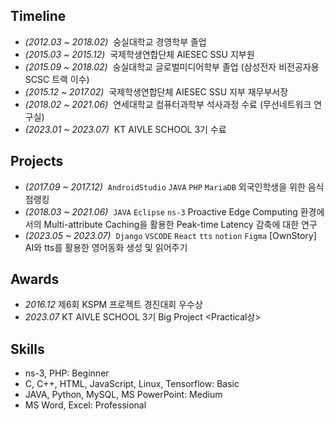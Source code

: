 ## Timeline

- _(2012.03 ~ 2018.02)_&nbsp; 숭실대학교 경영학부 졸업
- _(2015.03 ~ 2015.12)_&nbsp; 국제학생연합단체 AIESEC SSU 지부원
- _(2015.09 ~ 2018.02)_&nbsp; 숭실대학교 글로벌미디어학부 졸업 (삼성전자 비전공자용 SCSC 트랙 이수)
- _(2015.12 ~ 2017.02)_&nbsp; 국제학생연합단체 AIESEC SSU 지부 재무부서장
- _(2018.02 ~ 2021.06)_&nbsp; 연세대학교 컴퓨터과학부 석사과정 수료 (무선네트워크 연구실)
- _(2023.01 ~ 2023.07)_&nbsp; KT AIVLE SCHOOL 3기 수료

## Projects

- _(2017.09 ~ 2017.12)_&nbsp; `AndroidStudio` `JAVA` `PHP` `MariaDB`
 외국인학생을 위한 음식점랭킹
- _(2018.03 ~ 2021.06)_&nbsp; `JAVA` `Eclipse` `ns-3`
 Proactive Edge Computing 환경에서의 Multi-attribute Caching을 활용한 Peak-time Latency 감축에 대한 연구
- _(2023.05 ~ 2023.07)_&nbsp; `Django` `VSCODE` `React` `tts` `notion` `Figma`
 [OwnStory] AI와 tts를 활용한 영어동화 생성 및 읽어주기

## Awards

- _2016.12_ 제6회 KSPM 프로젝트 경진대회 우수상
- _2023.07_ KT AIVLE SCHOOL 3기 Big Project <Practical상>

## Skills

- ns-3, PHP: Beginner
- C, C++, HTML, JavaScript, Linux, Tensorflow: Basic
- JAVA, Python, MySQL, MS PowerPoint: Medium
- MS Word, Excel: Professional
